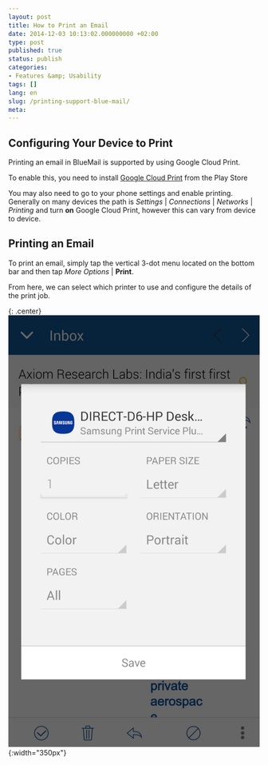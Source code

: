 ```yaml
---
layout: post
title: How to Print an Email
date: 2014-12-03 10:13:02.000000000 +02:00
type: post
published: true
status: publish
categories:
- Features &amp; Usability
tags: []
lang: en
slug: /printing-support-blue-mail/
meta:
---
```


## Configuring Your Device to Print

Printing an email in BlueMail is supported by using Google Cloud Print.

To enable this, you need to install [Google Cloud Print](https://play.google.com/store/apps/details?id=com.google.android.apps.cloudprint) from the Play Store

You may also need to go to your phone settings and enable printing. Generally on many devices the path is *Settings* \| *Connections* \| *Networks* \| *Printing* and turn **on** Google Cloud Print, however this can vary from device to device.

## Printing an Email

To print an email, simply tap the vertical 3-dot menu located on the bottom bar and then tap *More Options* \| **Print**.

From here, we can select which printer to use and configure the details of the print job.

{: .center}
![BlueMail Print](/assets/BlueMail-Print-placeholder.png){:width="350px"}
